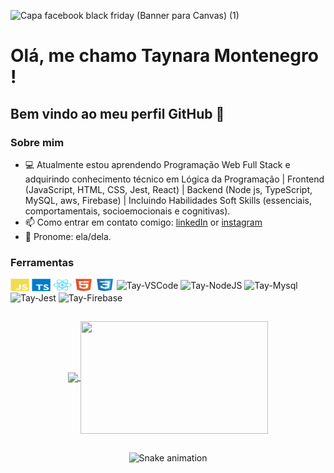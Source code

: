 ![Capa facebook black friday (Banner para Canvas) (1)](https://user-images.githubusercontent.com/111308396/202326975-823fad9d-f5c4-484c-9e91-3513aaf84f50.png)


# Olá, me chamo Taynara Montenegro ! 
## Bem vindo ao meu perfil GitHub 👋


### Sobre mim 

- 💻 Atualmente estou aprendendo Programação Web Full Stack e adquirindo conhecimento técnico em Lógica da Programação | 
Frontend (JavaScript, HTML, CSS, Jest, React) | Backend (Node js, TypeScript, MySQL, aws, Firebase) |
Incluindo Habilidades Soft Skills (essenciais, comportamentais, socioemocionais e cognitivas).
- 📫 Como entrar em contato comigo: [linkedIn](https://www.linkedin.com/in/taynaramontenegro/) or [instagram](https://www.instagram.com/eu.universodatay/) 
- 👩 Pronome: ela/dela.


### Ferramentas 
<p display="inline-block">
  <img align="center" alt="Tay-Js" height="20" width="30" 
src="https://raw.githubusercontent.com/devicons/devicon/master/icons/javascript/javascript-plain.svg">
  <img align="center" alt="Tay-Ts" height="20" width="30" src="https://raw.githubusercontent.com/devicons/devicon/master/icons/typescript/typescript-plain.svg">
  <img align="center" alt="Tay-React" height="20" width="30" src="https://raw.githubusercontent.com/devicons/devicon/master/icons/react/react-original.svg">
  <img align="center" alt="Tay-HTML" height="20" width="30" src="https://raw.githubusercontent.com/devicons/devicon/master/icons/html5/html5-original.svg">
  <img align="center" alt="Tay-CSS" height="20" width="30" src="https://raw.githubusercontent.com/devicons/devicon/master/icons/css3/css3-original.svg"/>
  <img align="center" alt="Tay-VSCode" height="20" width="30" src="https://cdn.jsdelivr.net/gh/devicons/devicon/icons/vscode/vscode-original.svg" />      
  <img align="center" alt="Tay-NodeJS" height="20" width="30" src="https://cdn.jsdelivr.net/gh/devicons/devicon/icons/nodejs/nodejs-original.svg" />
  <img align="center" alt="Tay-Mysql" height="20" width="30" src="https://cdn.jsdelivr.net/gh/devicons/devicon/icons/mysql/mysql-original-wordmark.svg" />
  <img align="center" alt="Tay-Jest" height="20" width="30" src="https://cdn.jsdelivr.net/gh/devicons/devicon/icons/jest/jest-plain.svg" />
  <img align="center" alt="Tay-Firebase" height="20" width="30" src="https://cdn.jsdelivr.net/gh/devicons/devicon/icons/firebase/firebase-plain-wordmark.svg" />
</p>

 ##

<p align="center">
  <a href="https://github.com/montenegrotay/github-readme-stats">
  <img align="center"  src="https://github-readme-stats.vercel.app/api?username=montenegrotay&show_icons=true&theme=radical" height="180em" />
</a>
<a href="https://github.com/montenegrotay/convoychat">
  <img align="center" src="https://github-readme-stats.vercel.app/api/top-langs/?username=montenegrotay&layout=compact)](https://github.com/montenegrotay/github-readme-stats_icons=true&theme=radical" height="180em" width="300em"/>
</a>
</p>

 ##
 
<div align="center"> 
  
![Snake animation](https://github.com/montenegrotay/montenegrotay/blob/output/github-contribution-grid-snake.svg)

</div>
